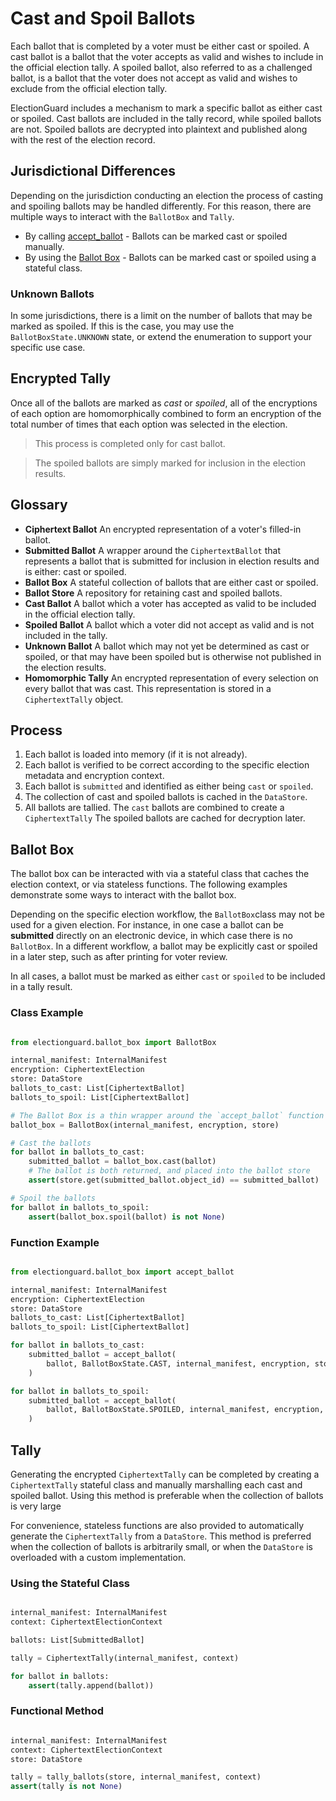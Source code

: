 # Cast and Spoil Ballots

Each ballot that is completed by a voter must be either cast or spoiled.  A cast ballot is a ballot that the voter accepts as valid and wishes to include in the official election tally.  A spoiled ballot, also referred to as a challenged ballot, is a ballot that the voter does not accept as valid and wishes to exclude from the official election tally.

ElectionGuard includes a mechanism to mark a specific ballot as either cast or spoiled.  Cast ballots are included in the tally record, while spoiled ballots are not.  Spoiled ballots are decrypted into plaintext and published along with the rest of the election record.

## Jurisdictional Differences

Depending on the jurisdiction conducting an election the process of casting and spoiling ballots may be handled differently. For this reason, there are multiple ways to interact with the `BallotBox` and `Tally`.

- By calling [accept_ballot](###-Function-Example) - Ballots can be marked cast or spoiled manually.
- By using the [Ballot Box](###-Class-Example) - Ballots can be marked cast or spoiled using a stateful class.

### Unknown Ballots

In some jurisdictions, there is a limit on the number of ballots that may be marked as spoiled.  If this is the case, you may use the `BallotBoxState.UNKNOWN` state, or extend the enumeration to support your specific use case.

## Encrypted Tally

Once all of the ballots are marked as _cast_ or _spoiled_, all of the encryptions of each option are homomorphically combined to form an encryption of the total number of times that each option was selected in the election.  

> This process is completed only for cast ballot.

> The spoiled ballots are simply marked for inclusion in the election results.

## Glossary

- **Ciphertext Ballot** An encrypted representation of a voter's filled-in ballot.
- **Submitted Ballot** A wrapper around the `CiphertextBallot` that represents a ballot that is submitted for inclusion in election results and is either: cast or spoiled.
- **Ballot Box** A stateful collection of ballots that are either cast or spoiled.
- **Ballot Store** A repository for retaining cast and spoiled ballots.
- **Cast Ballot** A ballot which a voter has accepted as valid to be included in the official election tally.
- **Spoiled Ballot** A ballot which a voter did not accept as valid and is not included in the tally.
- **Unknown Ballot** A ballot which may not yet be determined as cast or spoiled, or that may have been spoiled but is otherwise not published in the election results.
- **Homomorphic Tally** An encrypted representation of every selection on every ballot that was cast.  This representation is stored in a `CiphertextTally` object.

## Process

1. Each ballot is loaded into memory (if it is not already).
2. Each ballot is verified to be correct according to the specific election metadata and encryption context.
3. Each ballot is `submitted` and identified as either being `cast` or `spoiled`.
4. The collection of cast and spoiled ballots is cached in the `DataStore`.
5. All ballots are tallied.  The `cast` ballots are combined to create a `CiphertextTally` The spoiled ballots are cached for decryption later.

## Ballot Box

The ballot box can be interacted with via a stateful class that caches the election context, or via stateless functions.  The following examples demonstrate some ways to interact with the ballot box.

Depending on the specific election workflow, the `BallotBox`class  may not be used for a given election.  For instance, in one case a ballot can be **submitted** directly on an electronic device, in which case there is no `BallotBox`.  In a different workflow, a ballot may be explicitly cast or spoiled in a later step, such as after printing for voter review.

In all cases, a ballot must be marked as either `cast` or `spoiled` to be included in a tally result.

### Class Example

```python

from electionguard.ballot_box import BallotBox

internal_manifest: InternalManifest
encryption: CiphertextElection
store: DataStore
ballots_to_cast: List[CiphertextBallot]
ballots_to_spoil: List[CiphertextBallot]

# The Ballot Box is a thin wrapper around the `accept_ballot` function method
ballot_box = BallotBox(internal_manifest, encryption, store)

# Cast the ballots
for ballot in ballots_to_cast:
    submitted_ballot = ballot_box.cast(ballot)
    # The ballot is both returned, and placed into the ballot store
    assert(store.get(submitted_ballot.object_id) == submitted_ballot)

# Spoil the ballots
for ballot in ballots_to_spoil:
    assert(ballot_box.spoil(ballot) is not None)

```

### Function Example

``` python

from electionguard.ballot_box import accept_ballot

internal_manifest: InternalManifest
encryption: CiphertextElection
store: DataStore
ballots_to_cast: List[CiphertextBallot]
ballots_to_spoil: List[CiphertextBallot]

for ballot in ballots_to_cast:
    submitted_ballot = accept_ballot(
        ballot, BallotBoxState.CAST, internal_manifest, encryption, store
    )

for ballot in ballots_to_spoil:
    submitted_ballot = accept_ballot(
        ballot, BallotBoxState.SPOILED, internal_manifest, encryption, store
    )

```

## Tally

Generating the encrypted `CiphertextTally` can be completed by creating a `CiphertextTally` stateful class and manually marshalling each cast and spoiled ballot.  Using this method is preferable when the collection of ballots is very large

For convenience, stateless functions are also provided to automatically generate the `CiphertextTally` from a `DataStore`.  This method is preferred when the collection of ballots is arbitrarily small, or when the `DataStore` is overloaded with a custom implementation.

### Using the Stateful Class

```python

internal_manifest: InternalManifest
context: CiphertextElectionContext

ballots: List[SubmittedBallot]

tally = CiphertextTally(internal_manifest, context)

for ballot in ballots:
    assert(tally.append(ballot))

```

### Functional Method

```python

internal_manifest: InternalManifest
context: CiphertextElectionContext
store: DataStore

tally = tally_ballots(store, internal_manifest, context)
assert(tally is not None)

```
